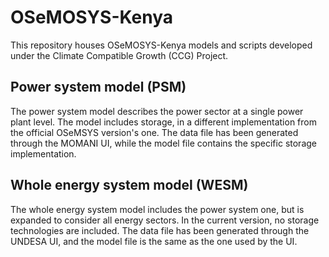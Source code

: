 # OSeMOSYS-Kenya
This repository houses OSeMOSYS-Kenya models and scripts developed under the Climate Compatible Growth (CCG) Project.

## Power system model (PSM)
The power system model describes the power sector at a single power plant level. The model includes storage, in a different implementation from the official OSeMSYS version's one.
The data file has been generated through the MOMANI UI, while the model file contains the specific storage implementation.

## Whole energy system model (WESM)
The whole energy system model includes the power system one, but is expanded to consider all energy sectors. In the current version, no storage technologies are included.
The data file has been generated through the UNDESA UI, and the model file is the same as the one used by the UI.
